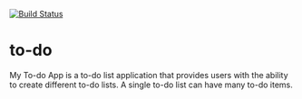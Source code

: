 [![Build Status](https://travis-ci.org/Rhytah/to-do.svg?branch=with-database)](https://travis-ci.org/Rhytah/to-do)

# to-do
My To-do App is a to-do list application that provides users with the ability to create different to-do lists. A single to-do list can have many to-do items. 
